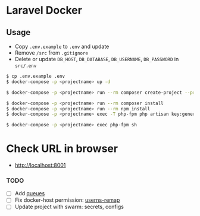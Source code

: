 # Laravel Docker

## Usage
* Copy `.env.example` to `.env` and update
* Remove `/src` from `.gitignore`
* Delete or update `DB_HOST`, `DB_DATABASE`, `DB_USERNAME`, `DB_PASSWORD` in `src/.env`

```bash
$ cp .env.example .env
$ docker-compose -p <projectname> up -d

$ docker-compose -p <projectname> run --rm composer create-project --prefer-dist laravel/laravel ./

$ docker-compose -p <projectname> run --rm composer install
$ docker-compose -p <projectname> run --rm npm install
$ docker-compose -p <projectname> exec -T php-fpm php artisan key:generate

$ docker-compose -p <projectname> exec php-fpm sh
```

# Check URL in browser
* [http://localhost:8001](http://localhost:8001)

### TODO
* [ ] Add [queues](https://laravel.com/docs/5.6/queues)
* [ ] Fix docker-host permission: [userns-remap](https://docs.docker.com/engine/security/userns-remap/)
* [ ] Update project with swarm: secrets, configs
